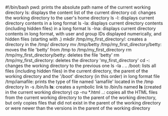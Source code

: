 #!/bin/bash
pwd: prints the absolute path name of the current working directory
ls: displays the content list of the current directory
cd: changes the working directory to the user's home directory
ls -l: displays current directory contents in a long format
ls -la: displays current directory contents (including hidden files) in a long format
ls -lna: displays current directory contents in long format, with user and group IDs displayed numerically, and hidden files (starting with .)
mkdir /tmp/my_first_directory/: creates a directory in the /tmp/ directory
mv /tmp/betty /tmp/my_first_directory/betty: moves the file 'betty' from /tmp to /tmp/my_first_directory
rm /tmp/my_first_directory/betty: deletes the file 'betty'
rm /tmp/my_first_directory: deletes the directory 'my_first_directory'
cd -: changes the working directory to the previous one
ls -la . .. /boot: lists all files (including hidden files) in the current directory, the parent of the working directory and the '/boot' directory (in this order) in long format
file /tmp/iamafile: prints the type of file named 'iamafile' located in the /tmp directory
ln -s /bin/ls __ls__: creates a symbolic link to /bin/ls named __ls__ (created in the current working directory)
cp -nu *.html ..: copies all the HTML files from the current working directory to the parent of the working directory, but only copies files that did not exist in the parent of the working directory or were newer than the versions in the parent of the working directory
